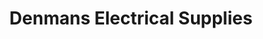 ---
title: "Denmans Electrical Supplies"
url: /bristol/denmans-electrical-supplies/
shop: wholesale
---